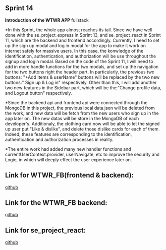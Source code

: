 ## Sprint 14

**Introduction of the WTWR APP** fullstack

\*In this Sprint, the whole app almost reaches its tail. Since we have well done with the se_project_express in Sprint 13, and se_project_react in Sprint 11, which are the backend and frontend accordingly. Currently, I need to set up the sign up modal and log in modal for the app to make it work on internet safely for massive users. In this case, the konwledge of the identification, authentication, and authorization will be use throughout the signup and login modal. Based on the code of the Sprint 11, I will need to add in more handle functions for the two modals, and set up the navigation for the two buttons right the header part. In particularly, the previous two buttons: "+Add Items & userName" buttons will be replaced by the two new buttons:" Sign up & Log in" respectively. Other than this, I will add another two new features in the Sidebar part, which will be the:"Change profile data, and Logout button" respectively.

\*Since the backend api and frontend api were connected through the MongoDB in this project, the previous local data.json will be deleted from the work, and new data will be fetch from the new users who sign up in the app later on. The new datas will be store in the MongoDB of each developer's. Additionaly, the clothing card now will be able to let the signed up user put "Like & dislike", and delete those dislike cards for each of them. Indeed, these features are corresponding to the identification, authentication and authorization processes in reality.

\*The entire work had added many new handler functions and currentUserContext.provider, userNavigate, etc to improve the security and Logic, in which will deeply effect the user experience later on.

## Link for WTWR_FB(frontend & backend):

[github](https://github.com/IMLUOAI/WTWR_FB.git)

## Link for the WTWR_FB backend:

[github](https://github.com/IMLUOAI/se_project_express.git)

## Link for se_project_react:

[github](https://github.com/IMLUOAI/se_project_react.git)

